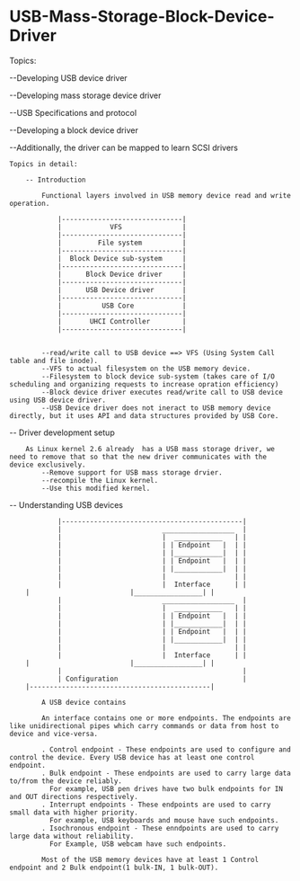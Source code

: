 # USB-Mass-Storage-Block-Device-Driver

Topics: 

--Developing USB device driver

--Developing mass storage device driver

--USB Specifications and protocol

--Developing a block device driver 

--Additionally, the driver can be mapped to learn SCSI drivers



	Topics in detail:

		-- Introduction

			Functional layers involved in USB memory device read and write operation.
			
				|------------------------------|	
				|            VFS               |
				|------------------------------|
				|         File system          |
				|------------------------------|
				|  Block Device sub-system     |
				|------------------------------|
				|      Block Device driver     |
				|------------------------------|
				|      USB Device driver       |
				|------------------------------|
				|          USB Core            |
				|------------------------------|
				|       UHCI Controller        |
				|------------------------------|
				
			
			--read/write call to USB device ==> VFS (Using System Call table and file inode).
			--VFS to actual filesystem on the USB memory device.
			--Filesystem to block device sub-system (takes care of I/O scheduling and organizing requests to increase opration efficiency)
			--Block device driver executes read/write call to USB device using USB device driver.
			--USB Device driver does not ineract to USB memory device directly, but it uses API and data structures provided by USB Core.
			
 -- Driver development setup

		As Linux kernel 2.6 already  has a USB mass storage driver, we need to remove that so that the new driver communicates with the device exclusively.	
			--Remove support for USB mass storage drvier.
			--recompile the Linux kernel.
			--Use this modified kernel.

-- Understanding USB devices

                |---------------------------------------------|
                |                         __________________  |
                |                         |  ____________   | |
                |                         | | Endpoint   |  | |
                |                         | |____________|  | |
                |                         | | Endpoint   |  | |
                |                         | |____________|  | |
                |                         |                 | |
                |                         |  Interface      | |
		|                         |_________________| |
                |                         __________________  |
                |                         |  ____________   | |
                |                         | | Endpoint   |  | |
                |                         | |____________|  | |
                |                         | | Endpoint   |  | |
                |                         | |____________|  | |
                |                         |                 | |
                |                         |  Interface      | |
		|                         |_________________| |
                |                                             |
                | Configuration                               |
		|---------------------------------------------|

			A USB device contains 

			An interface contains one or more endpoints. The endpoints are like unidirectional pipes which carry commands or data from host to device and vice-versa.

			. Control endpoint - These endpoints are used to configure and control the device. Every USB device has at least one control endpoint.
			. Bulk endpoint - These endpoints are used to carry large data to/from the device reliably.
			  For example, USB pen drives have two bulk endpoints for IN and OUT directions respectively.
			. Interrupt endpoints - These endpoints are used to carry small data with higher priority.
			  For example, USB keyboards and mouse have such endpoints.
			. Isochronous endpoint - These enndpoints are used to carry large data without reliability.
			  For Example, USB webcam have such endpoints.
			
			Most of the USB memory devices have at least 1 Control endpoint and 2 Bulk endpoint(1 bulk-IN, 1 bulk-OUT).	
